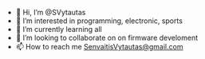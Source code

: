 - 👋 Hi, I’m @SVytautas
- 👀 I’m interested in programming, electronic, sports
- 🌱 I’m currently learning all
- 💞️ I’m looking to collaborate on on firmware develoment
- 📫 How to reach me SenvaitisVytautas@gmail.com

<!---
SVytautas/SVytautas is a ✨ special ✨ repository because its `README.md` (this file) appears on your GitHub profile.
You can click the Preview link to take a look at your changes.
--->
